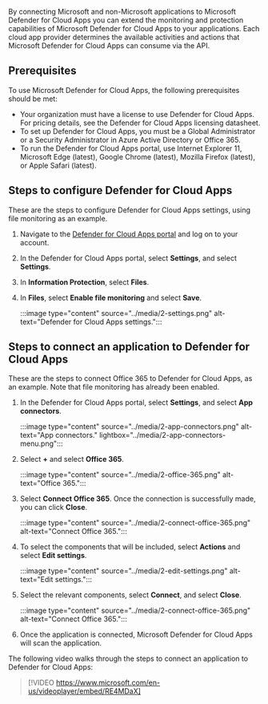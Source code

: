 By connecting Microsoft and non-Microsoft applications to Microsoft Defender for Cloud Apps you can extend the monitoring and protection capabilities of Microsoft Defender for Cloud Apps to your applications. Each cloud app provider determines the available activities and actions that Microsoft Defender for Cloud Apps can consume via the API.

## Prerequisites

To use Microsoft Defender for Cloud Apps, the following prerequisites should be met:

- Your organization must have a license to use Defender for Cloud Apps. For pricing details, see the Defender for Cloud Apps licensing datasheet.
- To set up Defender for Cloud Apps, you must be a Global Administrator or a Security Administrator in Azure Active Directory or Office 365.
- To run the Defender for Cloud Apps portal, use Internet Explorer 11, Microsoft Edge (latest), Google Chrome (latest), Mozilla Firefox (latest), or Apple Safari (latest).

## Steps to configure Defender for Cloud Apps

These are the steps to configure Defender for Cloud Apps settings, using file monitoring as an example.

1. Navigate to the [Defender for Cloud Apps portal](https://portal.cloudappsecurity.com) and log on to your account.
2. In the Defender for Cloud Apps portal, select **Settings**, and select **Settings**.
3. In **Information Protection**, select **Files**.
4. In **Files**, select **Enable file monitoring** and select **Save**.

    :::image type="content" source="../media/2-settings.png" alt-text="Defender for Cloud Apps settings.":::

## Steps to connect an application to Defender for Cloud Apps

These are the steps to connect Office 365 to Defender for Cloud Apps, as an example. Note that file monitoring has already been enabled.

1. In the Defender for Cloud Apps portal, select **Settings**, and select **App connectors**.

    :::image type="content" source="../media/2-app-connectors.png" alt-text="App connectors." lightbox="../media/2-app-connectors-menu.png":::

2. Select **+** and select **Office 365**.

    :::image type="content" source="../media/2-office-365.png" alt-text="Office 365.":::

3. Select **Connect Office 365**. Once the connection is successfully made, you can click **Close**.

    :::image type="content" source="../media/2-connect-office-365.png" alt-text="Connect Office 365.":::

4. To select the components that will be included, select **Actions** and select **Edit settings**.

    :::image type="content" source="../media/2-edit-settings.png" alt-text="Edit settings.":::

5. Select the relevant components, select **Connect**, and select **Close**.

    :::image type="content" source="../media/2-connect-office-365.png" alt-text="Connect Office 365.":::

6. Once the application is connected, Microsoft Defender for Cloud Apps will scan the application.

The following video walks through the steps to connect an application to Defender for Cloud Apps:

> [!VIDEO https://www.microsoft.com/en-us/videoplayer/embed/RE4MDaX]
